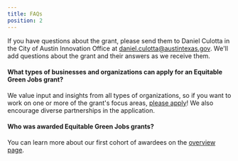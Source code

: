 ```yaml
---
title: FAQs
position: 2
---
```


If you have questions about the grant, please send them to Daniel Culotta in the City of Austin Innovation Office at [daniel.culotta@austintexas.gov](mailto:daniel.culotta@austintexas.gov). We'll add questions about the grant and their answers as we receive them.

#### What types of businesses and organizations can apply for an Equitable Green Jobs grant?

We value input and insights from all types of organizations, so if you want to work on one or more of the grant's focus areas, [please apply](https://airtable.com/shrCIw4MYPiOezJ7j)! We also encourage diverse partnerships in the application.

#### Who was awarded Equitable Green Jobs grants?

You can learn more about our first cohort of awardees on the [overview page](http://projects.austintexas.io/projects/equitable-green-jobs/about/overview/).
